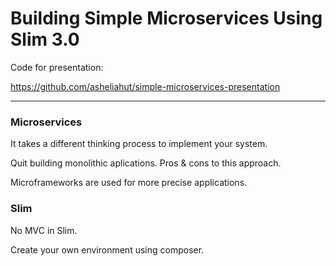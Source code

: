 # Building Simple Microservices Using Slim 3.0

Code for presentation: 

https://github.com/asheliahut/simple-microservices-presentation 

---

### Microservices

It takes a different thinking process to implement your system. 

Quit building monolithic aplications.  Pros & cons to this approach. 

Microframeworks are used for more precise applications.  

### Slim 

No MVC in Slim.  

Create your own environment using composer.   


